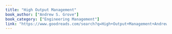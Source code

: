 ```yaml
---
title: "High Output Management"
book_author: ["Andrew S. Grove"]
book_category: ["Engineering Management"]
link: "https://www.goodreads.com/search?q=High+Output+Management+Andrew+S.+Grove"
---
```

